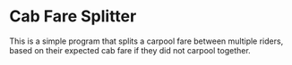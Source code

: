 # Cab Fare Splitter

This is a simple program that splits a carpool fare between multiple riders, based on their expected cab fare if they did not carpool together.